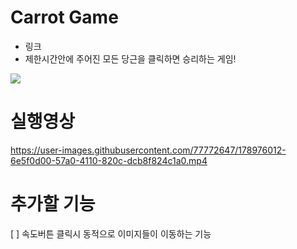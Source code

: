 # Carrot Game
 - 링크 
 - 제한시간안에 주어진 모든 당근을 클릭하면 승리하는 게임!
 
 <a href="링크"><img src="https://img.shields.io/badge/Toool-JS%2C%20CSS%2C%20HTML-yellow"/></a>
 
 # 실행영상
 
https://user-images.githubusercontent.com/77772647/178976012-6e5f0d00-57a0-4110-820c-dcb8f824c1a0.mp4

# 추가할 기능
[ ] 속도버튼 클릭시 동적으로 이미지들이 이동하는 기능
